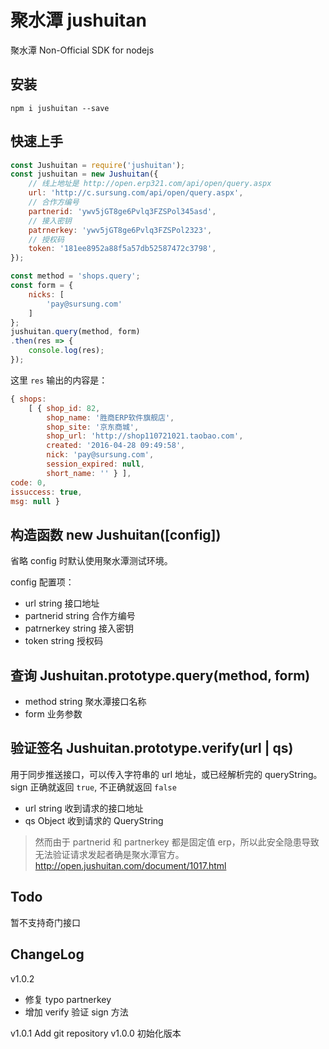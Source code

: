 # 聚水潭 jushuitan
聚水潭 Non-Official SDK for nodejs

## 安装
`npm i jushuitan --save`

## 快速上手
```javascript
const Jushuitan = require('jushuitan');
const jushuitan = new Jushuitan({
    // 线上地址是 http://open.erp321.com/api/open/query.aspx
    url: 'http://c.sursung.com/api/open/query.aspx',
    // 合作方编号
    partnerid: 'ywv5jGT8ge6Pvlq3FZSPol345asd',
    // 接入密钥
    patrnerkey: 'ywv5jGT8ge6Pvlq3FZSPol2323',
    // 授权码
    token: '181ee8952a88f5a57db52587472c3798',
});

const method = 'shops.query';
const form = {
    nicks: [
        'pay@sursung.com'
    ]
};
jushuitan.query(method, form)
.then(res => {
    console.log(res);
});
```

这里 `res` 输出的内容是：
```javascript
{ shops:
    [ { shop_id: 82,
        shop_name: '胜商ERP软件旗舰店',
        shop_site: '京东商城',
        shop_url: 'http://shop110721021.taobao.com',
        created: '2016-04-28 09:49:58',
        nick: 'pay@sursung.com',
        session_expired: null,
        short_name: '' } ],
code: 0,
issuccess: true,
msg: null }
```


## 构造函数 new Jushuitan([config])
省略 config 时默认使用聚水潭测试环境。

config 配置项：

- url string 接口地址
- partnerid string 合作方编号
- patrnerkey string 接入密钥
- token string 授权码

## 查询 Jushuitan.prototype.query(method, form)

- method string 聚水潭接口名称
- form 业务参数

## 验证签名 Jushuitan.prototype.verify(url | qs)
用于同步推送接口，可以传入字符串的 url 地址，或已经解析完的 queryString。sign 正确就返回 `true`, 不正确就返回 `false`
- url string 收到请求的接口地址
- qs Object 收到请求的 QueryString

> 然而由于 partnerid 和 partnerkey 都是固定值 erp，所以此安全隐患导致无法验证请求发起者确是聚水潭官方。 http://open.jushuitan.com/document/1017.html

## Todo 
暂不支持奇门接口

## ChangeLog

v1.0.2 
- 修复 typo partnerkey
- 增加 verify 验证 sign 方法

v1.0.1 Add git repository
v1.0.0 初始化版本